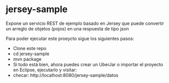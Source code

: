 # jersey-sample
Expone un servicio REST de ejemplo basado en Jersey que puede convertir un arreglo de objetos (pojos) en una respuesta de tipo json

Para poder ejecutar este proeycto sigue los siguientes pasos:
<ul>
  <li>Clone este repo</li>
  <li>cd jersey-sample</li>
  <li>mvn package</li>
  <li>Si todo está bien, ahora puedes crear un UberJar o importar el proyecto en Eclipse, ejecutarlo y visitar:</li>
  <li>checar: http://localhost:8080/jersey-sample/datos</li>
</ul>
